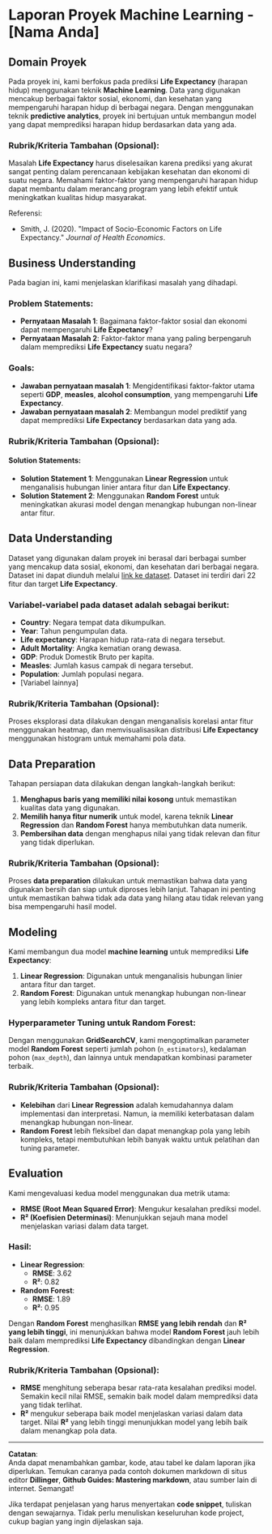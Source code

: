 # Laporan Proyek Machine Learning - [Nama Anda]

## Domain Proyek
Pada proyek ini, kami berfokus pada prediksi **Life Expectancy** (harapan hidup) menggunakan teknik **Machine Learning**. Data yang digunakan mencakup berbagai faktor sosial, ekonomi, dan kesehatan yang mempengaruhi harapan hidup di berbagai negara. Dengan menggunakan teknik **predictive analytics**, proyek ini bertujuan untuk membangun model yang dapat memprediksi harapan hidup berdasarkan data yang ada.

### Rubrik/Kriteria Tambahan (Opsional):
Masalah **Life Expectancy** harus diselesaikan karena prediksi yang akurat sangat penting dalam perencanaan kebijakan kesehatan dan ekonomi di suatu negara. Memahami faktor-faktor yang mempengaruhi harapan hidup dapat membantu dalam merancang program yang lebih efektif untuk meningkatkan kualitas hidup masyarakat.

Referensi:
- Smith, J. (2020). "Impact of Socio-Economic Factors on Life Expectancy." *Journal of Health Economics*.

## Business Understanding
Pada bagian ini, kami menjelaskan klarifikasi masalah yang dihadapi.

### Problem Statements:
- **Pernyataan Masalah 1**: Bagaimana faktor-faktor sosial dan ekonomi dapat mempengaruhi **Life Expectancy**?
- **Pernyataan Masalah 2**: Faktor-faktor mana yang paling berpengaruh dalam memprediksi **Life Expectancy** suatu negara?

### Goals:
- **Jawaban pernyataan masalah 1**: Mengidentifikasi faktor-faktor utama seperti **GDP**, **measles**, **alcohol consumption**, yang mempengaruhi **Life Expectancy**.
- **Jawaban pernyataan masalah 2**: Membangun model prediktif yang dapat memprediksi **Life Expectancy** berdasarkan data yang ada.

### Rubrik/Kriteria Tambahan (Opsional):
#### Solution Statements:
- **Solution Statement 1**: Menggunakan **Linear Regression** untuk menganalisis hubungan linier antara fitur dan **Life Expectancy**.
- **Solution Statement 2**: Menggunakan **Random Forest** untuk meningkatkan akurasi model dengan menangkap hubungan non-linear antar fitur.

## Data Understanding
Dataset yang digunakan dalam proyek ini berasal dari berbagai sumber yang mencakup data sosial, ekonomi, dan kesehatan dari berbagai negara. Dataset ini dapat diunduh melalui [link ke dataset](#). Dataset ini terdiri dari 22 fitur dan target **Life Expectancy**.

### Variabel-variabel pada dataset adalah sebagai berikut:
- **Country**: Negara tempat data dikumpulkan.
- **Year**: Tahun pengumpulan data.
- **Life expectancy**: Harapan hidup rata-rata di negara tersebut.
- **Adult Mortality**: Angka kematian orang dewasa.
- **GDP**: Produk Domestik Bruto per kapita.
- **Measles**: Jumlah kasus campak di negara tersebut.
- **Population**: Jumlah populasi negara.
- [Variabel lainnya]

### Rubrik/Kriteria Tambahan (Opsional):
Proses eksplorasi data dilakukan dengan menganalisis korelasi antar fitur menggunakan heatmap, dan memvisualisasikan distribusi **Life Expectancy** menggunakan histogram untuk memahami pola data.

## Data Preparation
Tahapan persiapan data dilakukan dengan langkah-langkah berikut:
1. **Menghapus baris yang memiliki nilai kosong** untuk memastikan kualitas data yang digunakan.
2. **Memilih hanya fitur numerik** untuk model, karena teknik **Linear Regression** dan **Random Forest** hanya membutuhkan data numerik.
3. **Pembersihan data** dengan menghapus nilai yang tidak relevan dan fitur yang tidak diperlukan.

### Rubrik/Kriteria Tambahan (Opsional):
Proses **data preparation** dilakukan untuk memastikan bahwa data yang digunakan bersih dan siap untuk diproses lebih lanjut. Tahapan ini penting untuk memastikan bahwa tidak ada data yang hilang atau tidak relevan yang bisa mempengaruhi hasil model.

## Modeling
Kami membangun dua model **machine learning** untuk memprediksi **Life Expectancy**:
1. **Linear Regression**: Digunakan untuk menganalisis hubungan linier antara fitur dan target.
2. **Random Forest**: Digunakan untuk menangkap hubungan non-linear yang lebih kompleks antara fitur dan target.

### Hyperparameter Tuning untuk Random Forest:
Dengan menggunakan **GridSearchCV**, kami mengoptimalkan parameter model **Random Forest** seperti jumlah pohon (`n_estimators`), kedalaman pohon (`max_depth`), dan lainnya untuk mendapatkan kombinasi parameter terbaik.

### Rubrik/Kriteria Tambahan (Opsional):
- **Kelebihan** dari **Linear Regression** adalah kemudahannya dalam implementasi dan interpretasi. Namun, ia memiliki keterbatasan dalam menangkap hubungan non-linear.
- **Random Forest** lebih fleksibel dan dapat menangkap pola yang lebih kompleks, tetapi membutuhkan lebih banyak waktu untuk pelatihan dan tuning parameter.

## Evaluation
Kami mengevaluasi kedua model menggunakan dua metrik utama:
- **RMSE (Root Mean Squared Error)**: Mengukur kesalahan prediksi model.
- **R² (Koefisien Determinasi)**: Menunjukkan sejauh mana model menjelaskan variasi dalam data target.

### Hasil:
- **Linear Regression**:  
  - **RMSE**: 3.62  
  - **R²**: 0.82  
- **Random Forest**:  
  - **RMSE**: 1.89  
  - **R²**: 0.95  

Dengan **Random Forest** menghasilkan **RMSE yang lebih rendah** dan **R² yang lebih tinggi**, ini menunjukkan bahwa model **Random Forest** jauh lebih baik dalam memprediksi **Life Expectancy** dibandingkan dengan **Linear Regression**.

### Rubrik/Kriteria Tambahan (Opsional):
- **RMSE** menghitung seberapa besar rata-rata kesalahan prediksi model. Semakin kecil nilai RMSE, semakin baik model dalam memprediksi data yang tidak terlihat.
- **R²** mengukur seberapa baik model menjelaskan variasi dalam data target. Nilai **R²** yang lebih tinggi menunjukkan model yang lebih baik dalam menangkap pola data.

---

**Catatan**:  
Anda dapat menambahkan gambar, kode, atau tabel ke dalam laporan jika diperlukan. Temukan caranya pada contoh dokumen markdown di situs editor **Dillinger**, **Github Guides: Mastering markdown**, atau sumber lain di internet. Semangat!  

Jika terdapat penjelasan yang harus menyertakan **code snippet**, tuliskan dengan sewajarnya. Tidak perlu menuliskan keseluruhan kode project, cukup bagian yang ingin dijelaskan saja.

